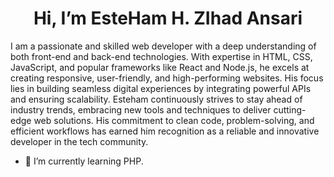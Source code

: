<h1 style="text-align: center;"> Hi, I’m EsteHam H. ZIhad Ansari </h1>

I am a passionate and skilled web developer with a deep understanding of both front-end and back-end technologies. With expertise in HTML, CSS, JavaScript, and popular frameworks like React and Node.js, he excels at creating responsive, user-friendly, and high-performing websites. His focus lies in building seamless digital experiences by integrating powerful APIs and ensuring scalability. Esteham continuously strives to stay ahead of industry trends, embracing new tools and techniques to deliver cutting-edge web solutions. His commitment to clean code, problem-solving, and efficient workflows has earned him recognition as a reliable and innovative developer in the tech community.

- 🌱 I’m currently learning PHP.
